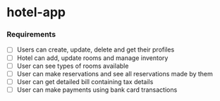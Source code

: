 # hotel-app

### Requirements

- [ ] Users can create, update, delete and get their profiles
- [ ] Hotel can add, update rooms and manage inventory
- [ ] User can see types of rooms available
- [ ] User can make reservations and see all reservations made by them
- [ ] User can get detailed bill containing tax details
- [ ] User can make payments using bank card transactions